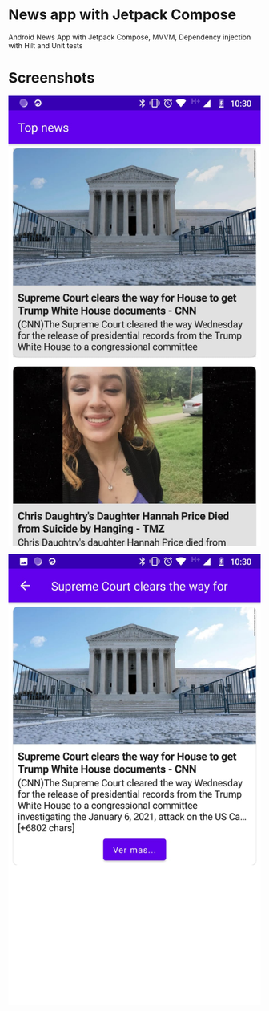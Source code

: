 # News app with Jetpack Compose

Android News App with Jetpack Compose, MVVM, Dependency injection with Hilt and Unit tests


# Screenshots


![](/screenshots/listScreen.jpeg) 



![](/screenshots/detailScreen.jpeg) 

